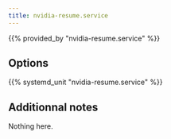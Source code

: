 ```yaml
---
title: nvidia-resume.service
---
```


{{% provided_by "nvidia-resume.service" %}}

## Options

{{% systemd_unit "nvidia-resume.service" %}}

## Additionnal notes

Nothing here.